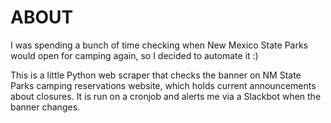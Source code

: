 # ABOUT

I was spending a bunch of time checking when New Mexico State Parks would open for camping again, so I decided to automate it :)

This is a little Python web scraper that checks the banner on NM State Parks camping reservations website, which holds current announcements about closures. It is run on a cronjob and alerts me via a Slackbot when the banner changes.
